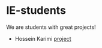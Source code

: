 # IE-students

We are students with great projects!

- Hossein Karimi [project](https://github.com/H-Karimi/UniversityManagementBackend)
